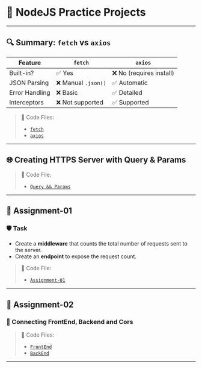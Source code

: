 # 📘 NodeJS Practice Projects

---

## 🔍 Summary: `fetch` vs `axios`

| Feature        | `fetch`             | `axios`                  |
| -------------- | ------------------- | ------------------------ |
| Built-in?      | ✅ Yes              | ❌ No (requires install) |
| JSON Parsing   | ❌ Manual `.json()` | ✅ Automatic             |
| Error Handling | ❌ Basic            | ✅ Detailed              |
| Interceptors   | ❌ Not supported    | ✅ Supported             |

> 📁 Code Files:
>
> - [`fetch`](NodeJS/fetch.js)
> - [`axios`](NodeJS/axios.js)

---

## 🌐 Creating HTTPS Server with Query & Params

> 📁 Code File:
>
> - [`Query && Params`](NodeJS/app1.js)

---

## 🧩 Assignment-01

### 🛡️ Task

- Create a **middleware** that counts the total number of requests sent to the server.
- Create an **endpoint** to expose the request count.

> 📁 Code File:
>
> - [`Assignment-01`](NodeJS/app3.js)

---

## 🔗 Assignment-02

### 🔄 Connecting FrontEnd, Backend and Cors

> 📁 Code Files:
>
> - [`FrontEnd`](NodeJS/frontend.html)
> - [`BackEnd`](NodeJS/server.js)

---
